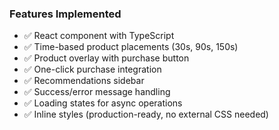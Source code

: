 ### Features Implemented
- ✅ React component with TypeScript
- ✅ Time-based product placements (30s, 90s, 150s)
- ✅ Product overlay with purchase button
- ✅ One-click purchase integration
- ✅ Recommendations sidebar
- ✅ Success/error message handling
- ✅ Loading states for async operations
- ✅ Inline styles (production-ready, no external CSS needed)
